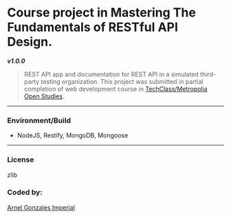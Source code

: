 # Course project in Mastering The Fundamentals of RESTful API Design.

***v1.0.0***

> REST API app and documentation for REST API in a simulated third-party testing organization. This project was submitted in partial completion of web development course in [TechClass/Metropolia Open Studies](http://opendata.metropolia.fi/koulutushaku/search.php#result-87388).


---

### Environment/Build
* NodeJS, Restify, MongoDB, Mongoose

---


### License
zlib

### Coded by:
[Arnel Gonzales Imperial](https://arnelimperial.bitbucket.io/)

